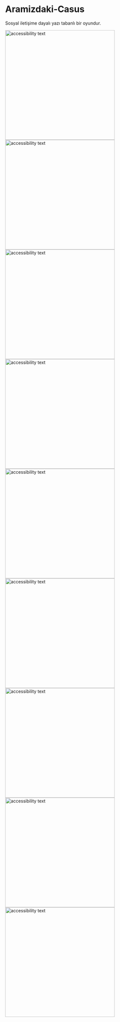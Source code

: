 # Aramizdaki-Casus
Sosyal iletişime dayalı yazı tabanlı bir oyundur. 

<p>
<img src="https://github.com/AhmetSergen/Aramizdaki-Casus/blob/master/img1.png" width="350" alt="accessibility text">

<img src="https://github.com/AhmetSergen/Aramizdaki-Casus/blob/master/img2.png" width="350" alt="accessibility text">

<img src="https://github.com/AhmetSergen/Aramizdaki-Casus/blob/master/img3.png" width="350" alt="accessibility text">

<img src="https://github.com/AhmetSergen/Aramizdaki-Casus/blob/master/img4.png" width="350" alt="accessibility text">

<img src="https://github.com/AhmetSergen/Aramizdaki-Casus/blob/master/img5.png" width="350" alt="accessibility text">

<img src="https://github.com/AhmetSergen/Aramizdaki-Casus/blob/master/img6.png" width="350" alt="accessibility text">

<img src="https://github.com/AhmetSergen/Aramizdaki-Casus/blob/master/img7.png" width="350" alt="accessibility text">

<img src="https://github.com/AhmetSergen/Aramizdaki-Casus/blob/master/img8.png" width="350" alt="accessibility text">

<img src="https://github.com/AhmetSergen/Aramizdaki-Casus/blob/master/img9.png" width="350" alt="accessibility text">
</p>
